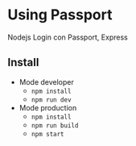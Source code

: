 # Using Passport
Nodejs Login con Passport, Express

## Install
+ Mode developer
  + `npm install`
  + `npm run dev`
+ Mode production
  + `npm install`
  + `npm run build`
  + `npm start`
